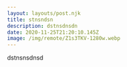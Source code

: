 ```yaml
---
layout: layouts/post.njk
title: stnsndsn
description: dstnsdnsdn
date: 2020-11-25T21:20:10.145Z
image: /img/remote/Z1s3TKV-1280w.webp
---
```

dstnsnsdnsd